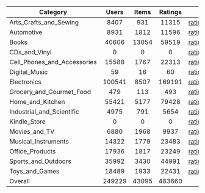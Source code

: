 | Category | Users | Items | Ratings |  |  |  | 
 |----------|:-----:|:-----:|:-----:|:-----:|:-----:|:-----:|
Arts_Crafts_and_Sewing | 8407 | 931 | 11315 | [ratings](https://ciir.cs.umass.edu/downloads/XMarket/FULL/mx/Arts_Crafts_and_Sewing/ratings_mx_Arts_Crafts_and_Sewing.txt.gz) | [reviews](https://ciir.cs.umass.edu/downloads/XMarket/FULL/mx/Arts_Crafts_and_Sewing/reviews_mx_Arts_Crafts_and_Sewing.json.gz) | [metadata](https://ciir.cs.umass.edu/downloads/XMarket/FULL/mx/Arts_Crafts_and_Sewing/metadata_mx_Arts_Crafts_and_Sewing.json.gz) |  
Automotive | 8931 | 1812 | 11596 | [ratings](https://ciir.cs.umass.edu/downloads/XMarket/FULL/mx/Automotive/ratings_mx_Automotive.txt.gz) | [reviews](https://ciir.cs.umass.edu/downloads/XMarket/FULL/mx/Automotive/reviews_mx_Automotive.json.gz) | [metadata](https://ciir.cs.umass.edu/downloads/XMarket/FULL/mx/Automotive/metadata_mx_Automotive.json.gz) |  
Books | 40606 | 13054 | 59519 | [ratings](https://ciir.cs.umass.edu/downloads/XMarket/FULL/mx/Books/ratings_mx_Books.txt.gz) | [reviews](https://ciir.cs.umass.edu/downloads/XMarket/FULL/mx/Books/reviews_mx_Books.json.gz) | [metadata](https://ciir.cs.umass.edu/downloads/XMarket/FULL/mx/Books/metadata_mx_Books.json.gz) |  
CDs_and_Vinyl | 0 | 0 | 0 | [ratings](https://ciir.cs.umass.edu/downloads/XMarket/FULL/mx/CDs_and_Vinyl/ratings_mx_CDs_and_Vinyl.txt.gz) | [reviews](https://ciir.cs.umass.edu/downloads/XMarket/FULL/mx/CDs_and_Vinyl/reviews_mx_CDs_and_Vinyl.json.gz) | [metadata](https://ciir.cs.umass.edu/downloads/XMarket/FULL/mx/CDs_and_Vinyl/metadata_mx_CDs_and_Vinyl.json.gz) |  
Cell_Phones_and_Accessories | 15588 | 1767 | 22313 | [ratings](https://ciir.cs.umass.edu/downloads/XMarket/FULL/mx/Cell_Phones_and_Accessories/ratings_mx_Cell_Phones_and_Accessories.txt.gz) | [reviews](https://ciir.cs.umass.edu/downloads/XMarket/FULL/mx/Cell_Phones_and_Accessories/reviews_mx_Cell_Phones_and_Accessories.json.gz) | [metadata](https://ciir.cs.umass.edu/downloads/XMarket/FULL/mx/Cell_Phones_and_Accessories/metadata_mx_Cell_Phones_and_Accessories.json.gz) |  
Digital_Music | 59 | 16 | 60 | [ratings](https://ciir.cs.umass.edu/downloads/XMarket/FULL/mx/Digital_Music/ratings_mx_Digital_Music.txt.gz) | [reviews](https://ciir.cs.umass.edu/downloads/XMarket/FULL/mx/Digital_Music/reviews_mx_Digital_Music.json.gz) | [metadata](https://ciir.cs.umass.edu/downloads/XMarket/FULL/mx/Digital_Music/metadata_mx_Digital_Music.json.gz) |  
Electronics | 100541 | 8507 | 169191 | [ratings](https://ciir.cs.umass.edu/downloads/XMarket/FULL/mx/Electronics/ratings_mx_Electronics.txt.gz) | [reviews](https://ciir.cs.umass.edu/downloads/XMarket/FULL/mx/Electronics/reviews_mx_Electronics.json.gz) | [metadata](https://ciir.cs.umass.edu/downloads/XMarket/FULL/mx/Electronics/metadata_mx_Electronics.json.gz) |  
Grocery_and_Gourmet_Food | 479 | 113 | 493 | [ratings](https://ciir.cs.umass.edu/downloads/XMarket/FULL/mx/Grocery_and_Gourmet_Food/ratings_mx_Grocery_and_Gourmet_Food.txt.gz) | [reviews](https://ciir.cs.umass.edu/downloads/XMarket/FULL/mx/Grocery_and_Gourmet_Food/reviews_mx_Grocery_and_Gourmet_Food.json.gz) | [metadata](https://ciir.cs.umass.edu/downloads/XMarket/FULL/mx/Grocery_and_Gourmet_Food/metadata_mx_Grocery_and_Gourmet_Food.json.gz) |  
Home_and_Kitchen | 55421 | 5177 | 79428 | [ratings](https://ciir.cs.umass.edu/downloads/XMarket/FULL/mx/Home_and_Kitchen/ratings_mx_Home_and_Kitchen.txt.gz) | [reviews](https://ciir.cs.umass.edu/downloads/XMarket/FULL/mx/Home_and_Kitchen/reviews_mx_Home_and_Kitchen.json.gz) | [metadata](https://ciir.cs.umass.edu/downloads/XMarket/FULL/mx/Home_and_Kitchen/metadata_mx_Home_and_Kitchen.json.gz) |  
Industrial_and_Scientific | 4975 | 791 | 5654 | [ratings](https://ciir.cs.umass.edu/downloads/XMarket/FULL/mx/Industrial_and_Scientific/ratings_mx_Industrial_and_Scientific.txt.gz) | [reviews](https://ciir.cs.umass.edu/downloads/XMarket/FULL/mx/Industrial_and_Scientific/reviews_mx_Industrial_and_Scientific.json.gz) | [metadata](https://ciir.cs.umass.edu/downloads/XMarket/FULL/mx/Industrial_and_Scientific/metadata_mx_Industrial_and_Scientific.json.gz) |  
Kindle_Store | 0 | 0 | 0 | [ratings](https://ciir.cs.umass.edu/downloads/XMarket/FULL/mx/Kindle_Store/ratings_mx_Kindle_Store.txt.gz) | [reviews](https://ciir.cs.umass.edu/downloads/XMarket/FULL/mx/Kindle_Store/reviews_mx_Kindle_Store.json.gz) | [metadata](https://ciir.cs.umass.edu/downloads/XMarket/FULL/mx/Kindle_Store/metadata_mx_Kindle_Store.json.gz) |  
Movies_and_TV | 6880 | 1968 | 9937 | [ratings](https://ciir.cs.umass.edu/downloads/XMarket/FULL/mx/Movies_and_TV/ratings_mx_Movies_and_TV.txt.gz) | [reviews](https://ciir.cs.umass.edu/downloads/XMarket/FULL/mx/Movies_and_TV/reviews_mx_Movies_and_TV.json.gz) | [metadata](https://ciir.cs.umass.edu/downloads/XMarket/FULL/mx/Movies_and_TV/metadata_mx_Movies_and_TV.json.gz) |  
Musical_Instruments | 14322 | 1779 | 23483 | [ratings](https://ciir.cs.umass.edu/downloads/XMarket/FULL/mx/Musical_Instruments/ratings_mx_Musical_Instruments.txt.gz) | [reviews](https://ciir.cs.umass.edu/downloads/XMarket/FULL/mx/Musical_Instruments/reviews_mx_Musical_Instruments.json.gz) | [metadata](https://ciir.cs.umass.edu/downloads/XMarket/FULL/mx/Musical_Instruments/metadata_mx_Musical_Instruments.json.gz) |  
Office_Products | 17936 | 1817 | 23249 | [ratings](https://ciir.cs.umass.edu/downloads/XMarket/FULL/mx/Office_Products/ratings_mx_Office_Products.txt.gz) | [reviews](https://ciir.cs.umass.edu/downloads/XMarket/FULL/mx/Office_Products/reviews_mx_Office_Products.json.gz) | [metadata](https://ciir.cs.umass.edu/downloads/XMarket/FULL/mx/Office_Products/metadata_mx_Office_Products.json.gz) |  
Sports_and_Outdoors | 35992 | 3430 | 44991 | [ratings](https://ciir.cs.umass.edu/downloads/XMarket/FULL/mx/Sports_and_Outdoors/ratings_mx_Sports_and_Outdoors.txt.gz) | [reviews](https://ciir.cs.umass.edu/downloads/XMarket/FULL/mx/Sports_and_Outdoors/reviews_mx_Sports_and_Outdoors.json.gz) | [metadata](https://ciir.cs.umass.edu/downloads/XMarket/FULL/mx/Sports_and_Outdoors/metadata_mx_Sports_and_Outdoors.json.gz) |  
Toys_and_Games | 18489 | 1933 | 22431 | [ratings](https://ciir.cs.umass.edu/downloads/XMarket/FULL/mx/Toys_and_Games/ratings_mx_Toys_and_Games.txt.gz) | [reviews](https://ciir.cs.umass.edu/downloads/XMarket/FULL/mx/Toys_and_Games/reviews_mx_Toys_and_Games.json.gz) | [metadata](https://ciir.cs.umass.edu/downloads/XMarket/FULL/mx/Toys_and_Games/metadata_mx_Toys_and_Games.json.gz) |  
Overall | 249229 | 43095 | 483660 |  |  |  |
